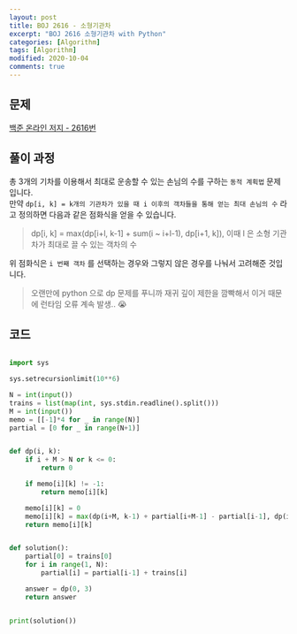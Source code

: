 ```yaml
---
layout: post
title: BOJ 2616 - 소형기관차
excerpt: "BOJ 2616 소형기관차 with Python"
categories: [Algorithm]
tags: [Algorithm]
modified: 2020-10-04
comments: true
---
```


## 문제

[백준 온라인 저지 - 2616번](https://www.acmicpc.net/problem/2616)

## 풀이 과정

총 3개의 기차를 이용해서 최대로 운송할 수 있는 손님의 수를 구하는 `동적 계획법` 문제입니다. <br>
만약 `dp[i, k] = k개의 기관차가 있을 때 i 이후의 객차들을 통해 얻는 최대 손님의 수` 라고 정의하면 다음과 같은 점화식을 얻을 수 있습니다. <br>

> dp[i, k] = max(dp[i+l, k-1] + sum(i ~ i+l-1), dp[i+1, k]), 이때 l 은 소형 기관차가 최대로 끌 수 있는 객차의 수

위 점화식은 `i 번째 객차` 를 선택하는 경우와 그렇지 않은 경우를 나눠서 고려해준 것입니다. <br>

> 오랜만에 python 으로 dp 문제를 푸니까 재귀 깊이 제한을 깜빡해서 이거 때문에 런타임 오류 계속 발생.. 😭

## 코드

```python

import sys

sys.setrecursionlimit(10**6)

N = int(input())
trains = list(map(int, sys.stdin.readline().split()))
M = int(input())
memo = [[-1]*4 for _ in range(N)]
partial = [0 for _ in range(N+1)]


def dp(i, k):
    if i + M > N or k <= 0:
        return 0

    if memo[i][k] != -1:
        return memo[i][k]

    memo[i][k] = 0
    memo[i][k] = max(dp(i+M, k-1) + partial[i+M-1] - partial[i-1], dp(i+1, k))
    return memo[i][k]


def solution():
    partial[0] = trains[0]
    for i in range(1, N):
        partial[i] = partial[i-1] + trains[i]

    answer = dp(0, 3)
    return answer


print(solution())

```
